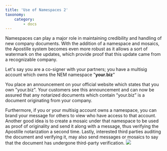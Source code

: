 ```yaml
---
title: 'Use of Namespaces 2'
taxonomy:
    category:
        - docs
---
```


Namespaces can play a major role in maintaining credibility and handling of new company documents. With the addition of a namespace and mosaics, the Apostille system becomes even more robust as it allows a sort of watermark on the updates, which provide proof that this update came from a recognizable company.

Let's say you are a co-signer with your partners; you have a multisig account which owns the NEM namespace "**your.biz**"

You place an announcement on your official website which states that you own "your.biz". Your customers see this announcement and can now be assured that any notarized documents which contain “your.biz” is a document originating from your company.

Furthermore, if you or your multisig account owns a namespace, you can brand your message for others to view who have access to that account. Another good idea is to create a mosaic under that namespace to be used as proof of originality and send it along with a message, thus verifying the Apostille notarization a second time. Lastly, interested third parties auditing the document and verifying it, may also send messages or mosaics to say that the document has undergone third-party verification.
![](https://lh3.googleusercontent.com/FUhJUojCULY2qsqIKPtddcJJTvSzmZF_UN3qLdEPqoyBvq1l9A_4iuTTRIIum98YMeu0HUely4swwrzbFCAAp48zGyM6gWekfmOKbKMlRBNA2xzZNsyFRyeZ1BCioy_7FtnOaJxvdksfuTUDwD8QtUuJG5aj8AS_kc6u8XMxepbeYFjOOlW7HQ42YJHEicQNLVgv7tacxDa5Q2TPIGRCLjoqeyZUFVBcGi27L2BdvAe6AavRgN10mVAPb4OjqCl7tZA9amA7Xv_0Ma-lI0ToBNZGIQqwYrLdO1dH7D894lpzSPSSWEDwC_Dzqnu1RAmAkEjRDTl6vazFW4zXh2CWcJaJLp3spHw5pNo5S-rg3Tb_jYRbz80ypagNcPkWbtT9H1mABOmwGpQCuF3jOG9bWdxE2eEYJgWuVwfF4WHp_YMW0Vh5y8mX_0ix9k9NS14kcBZzkiq7JDtBP8tqDIdmnq5sfpE256s04BmExer_aQyi-wXy_Ue4pARJQJRNYcQDe0sxUHEs8NRjLNRGPZ6_U8jw1OqL1oyzkdCbqhA9EQmWxutVek5tbr5cV__mUKM02_zTgYPHhXMTUt9uwZpQTadGiF6ZwSZX8ChvVixmK2INeuizFyzpiRl6o5tqJDrdC2hAFijKvYv9vv5GKhsdPuD4KL7BYYgmlYNcTXh9wQ=w1236-h651-no)